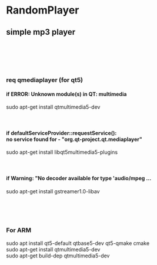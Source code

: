 # RandomPlayer<br>
## simple mp3 player<br>
<br>
<br>
<br>
<br>

### req qmediaplayer (for qt5)<br> 

#### if ERROR: Unknown module(s) in QT: multimedia<br>
sudo apt-get install qtmultimedia5-dev<br>
<br>
<br>

#### if defaultServiceProvider::requestService():<br> no service found for - "org.qt-project.qt.mediaplayer"
sudo apt-get install libqt5multimedia5-plugins<br>
<br>
<br>

#### if Warning: "No decoder available for type 'audio/mpeg ...
sudo apt-get install gstreamer1.0-libav<br>

<br>
<br>
<br>

### For ARM
sudo apt install qt5-default qtbase5-dev qt5-qmake cmake<br>
sudo apt-get install qtmultimedia5-dev<br>
sudo apt-get build-dep qtmultimedia5-dev<br>

